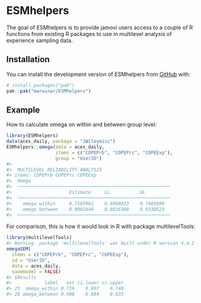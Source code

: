 
<!-- README.md is generated from README.Rmd. Please edit that file -->

# ESMhelpers

<!-- badges: start -->
<!-- badges: end -->

The goal of ESMhelpers is to provide jamovi users access to a couple of
R functions from existing R packages to use in multilevel analysis of
experience sampling data.

## Installation

You can install the development version of ESMhelpers from
[GitHub](https://github.com/) with:

``` r
# install.packages("pak")
pak::pak("marwinar/ESMhelpers")
```

## Example

How to calculate omega on within and between group level:

``` r
library(ESMhelpers)
data(aces_daily, package = "JWileymisc")
ESMhelpers::omega(data = aces_daily, 
                  items = c("COPEPrb", "COPEPrc", "COPEExp"),
                  group = "UserID")
#> 
#>  MULTILEVEL RELIABILITY ANALYSIS
#> items: COPEPrb COPEPrc COPEExp
#>  Omega                                                    
#>  ──────────────────────────────────────────────────────── 
#>                     Estimate     LL           UL          
#>  ──────────────────────────────────────────────────────── 
#>    omega within     0.7185961    0.6968023    0.7403899   
#>    omega between    0.9083446    0.8836368    0.9330523   
#>  ────────────────────────────────────────────────────────
```

For comparison, this is how it would look in R with package
multilevelTools:

``` r
library(multilevelTools)
#> Warning: package 'multilevelTools' was built under R version 4.4.2
omegaSEM(
  items = c("COPEPrb", "COPEPrc", "COPEExp"),
  id = "UserID",
  data = aces_daily,
  savemodel = FALSE)
#> $Results
#>            label   est ci.lower ci.upper
#> 25  omega_within 0.719    0.697    0.740
#> 28 omega_between 0.908    0.884    0.933
```
